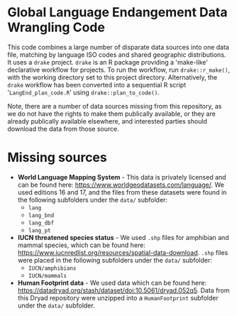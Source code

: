 # Global Language Endangement Data Wrangling Code

This code combines a large number of disparate data sources into one data file, matching by language ISO codes and shared geographic distributions. It uses a `drake` project. `drake` is an R package providing a 'make-like' declarative workflow for projects. To run the workflow, run `drake::r_make()`, with the working directory set to this project directory. Alternatively, the `drake` workflow has been converted into a sequential R script '`LangEnd_plan_code.R`' using `drake::plan_to_code()`.

Note, there are a number of data sources missing from this repository, as we do not have the rights to make them publically available, or they are already publically available elsewhere, and interested parties should download the data from those source.

# Missing sources
- **World Language Mapping System** - This data is privately licensed and can be found here: https://www.worldgeodatasets.com/language/. We used editions 16 and 17, and the files from these datasets were found in the following subfolders under the `data/` subfolder:
  * `lang`
  * `lang_bnd`
  * `lang_dbf`
  * `lang_pt`
- **IUCN threatened species status** - We used `.shp` files for amphibian and mammal species, which can be found here: https://www.iucnredlist.org/resources/spatial-data-download. `.shp` files were placed in the following subfolders under the `data/` subfolder:
  * `IUCN/amphibians`
  * `IUCN/mammals`
- **Human Footprint data** - We used data which can be found here: https://datadryad.org/stash/dataset/doi:10.5061/dryad.052q5. Data from this Dryad repository were unzipped into a `HumanFootprint` subfolder under the `data/` subfolder.

